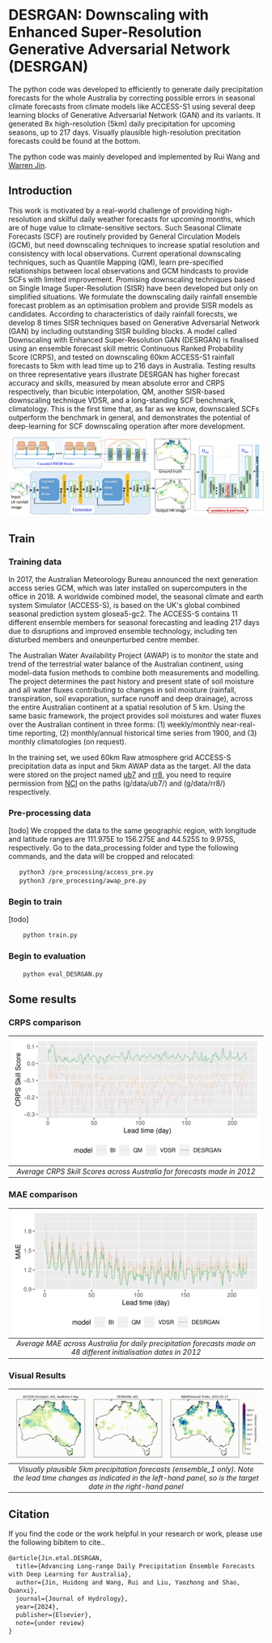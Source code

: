 # DESRGAN: Downscaling with Enhanced Super-Resolution Generative Adversarial Network (DESRGAN)

The python code was developed to efficiently to generate daily precipitation forecasts for the whole Australia by correcting possible errors in seasonal climate forecasts from climate models like ACCESS-S1 using several deep learning blocks of Generative Adversarial Network (GAN) and its variants. It generated 8x high-resolution (5km) daily precipitation for upcoming seasons, up to 217 days. Visually plausible high-resolution precitation forecasts could be found at the bottom.

The python code was mainly developed and implemented by Rui Wang and [Warren Jin](https://people.csiro.au/J/W/Warren-Jin).

## Introduction
This work is motivated by a real-world challenge of providing high-resolution and skilful daily weather forecasts for upcoming months, which are of huge value to climate-sensitive sectors. Such Seasonal Climate Forecasts (SCF) are routinely provided by General Circulation Models (GCM), but need downscaling techniques to increase spatial resolution and consistency with local observations. Current operational downscaling techniques, such as Quantile Mapping (QM), learn pre-specified relationships between local observations and GCM hindcasts to provide SCFs with limited improvement. Promising downscaling techniques based on Single Image Super-Resolution (SISR) have been developed but only on simplified situations. We formulate the downscaling daily rainfall ensemble forecast problem as an optimisation problem and provide SISR models as candidates. According to characteristics of daily rainfall forecsts, we develop 8 times SISR techniques based on Generative Adversarial Network (GAN) by including outstanding SISR building blocks. A model called Downscaling with Enhanced Super-Resolution GAN (DESRGAN) is finalised using an ensemble forecast skill metric Continuous Ranked Probability Score (CRPS), and tested on downscaling 60km ACCESS-S1 rainfall forecasts to 5km with lead time up to 216 days in Australia. Testing results on three representative years illustrate DESRGAN has higher forecast accuracy and skills, measured by mean absolute error and CRPS respectively, than bicubic interpolation, QM, another SISR-based downscaling technique VDSR, and a long-standing SCF benchmark, climatology. This is the first time that, as far as we know, downscaled SCFs outperform the benchmark in general, and demonstrates the potential of deep-learning for SCF downscaling operation after more development. 

![DESRGAN](/img/DESRGANstructure.png)


## Train
### Training data 

In 2017, the Australian Meteorology Bureau announced the next generation access series GCM, which was later installed on supercomputers in the office in 2018. A worldwide combined model, the seasonal climate and earth system Simulator (ACCESS-S), is based on the UK's global combined seasonal prediction system glosea5-gc2. The ACCESS-S contains 11 different ensemble members for seasonal forecasting and leading 217 days due to disruptions and improved ensemble technology,  including ten disturbed members and oneunperturbed centre member.

The Australian Water Availability Project (AWAP) is to monitor the state and trend of the terrestrial water balance of the Australian continent, using model-data fusion methods to combine both measurements and modelling. The project determines the past history and present state of soil moisture and all water fluxes contributing to changes in soil moisture (rainfall, transpiration, soil evaporation, surface runoff and deep drainage), across the entire Australian continent at a spatial resolution of 5 km. Using the same basic framework, the project provides soil moistures and water fluxes over the Australian continent in three forms: (1) weekly/monthly near-real-time reporting, (2) monthly/annual historical time series from 1900, and (3) monthly climatologies (on request).

In the training set, we used 60km Raw atmosphere grid ACCESS-S precipitation data as input and 5km AWAP data as the target.
All the data were stored on the project named [ub7](http://www.bom.gov.au/metadata/catalogue/19115/ANZCW0503900697/) and [rr8](http://www.bom.gov.au/metadata/catalogue/19115/ANZCW0503900567/), you need to require permission from [NCI](https://nci.org.au/) on the paths (g/data/ub7/) and (g/data/rr8/) respectively.

### Pre-processing data
[todo]
We cropped the data to the same geographic region, with longitude and latitude ranges are 111.975E to 156.275E and 44.525S to 9.975S, respectively. Go to the data_processing folder and type the following commands, and the data will be cropped and relocated:

 ```bash
    python3 /pre_processing/access_pre.py
    python3 /pre_processing/awap_pre.py
 ```

### Begin to train
[todo]

```bash
    python train.py 
```

### Begin to evaluation

```bash
    python eval_DESRGAN.py 
```


## Some results
### CRPS comparison
| ![space-1.png](/img/CRPS_SS_2012-1.png) | 
|:--:| 
| *Average CRPS Skill Scores across Australia for forecasts made in 2012* |

### MAE comparison
| ![space-1.png](/img/MAE_2012-1.png) | 
|:--:| 
| *Average MAE across Australia for daily precipitation forecasts made on 48 different initialisation dates in 2012* |

### Visual Results

| ![Watch the video](/img/visual.gif) | 
|:--:| 
| *Visually plausible 5km precipitation forecasts (ensemble_1 only). Note the lead time changes as indicated in the left-hand panel, so is the target date in the right-hand panel* |

## Citation
If you find the code or the work helpful in your research or work, please use the following bibitem to cite..
```
@article{Jin.etal.DESRGAN,
  title={Advancing Long-range Daily Precipitation Ensemble Forecasts with Deep Learning for Australia},
  author={Jin, Huidong and Wang, Rui and Liu, Yaozhong and Shao, Quanxi},
  journal={Journal of Hydrology},
  year={2024},
  publisher={Elsevier},
  note={under review}
}

